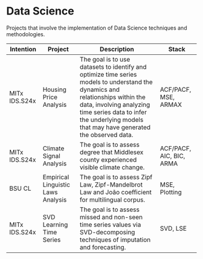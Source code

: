 # Data Science

Projects that involve the implementation of Data Science techniques and methodologies.
  
| Intention | Project | Description | Stack |
| --- | --- | --- | --- |
| MITx IDS.S24x | Housing Price Analysis | The goal is to use datasets to identify and optimize time series models to understand the dynamics and relationships within the data, involving analyzing time series data to infer the underlying models that may have generated the observed data. | ACF/PACF, MSE, ARMAX |
| MITx IDS.S24x | Climate Signal Analysis | The goal is to assess degree that Middlesex county experienced visible climate change. | ACF/PACF, AIC, BIC, ARMA |
| BSU CL | Empirical Linguistic Laws Analysis | The goal is to assess Zipf Law, Zipf-Mandelbrot Law and João coefficient for multilingual corpus. | MSE, Plotting |
| MITx IDS.S24x | SVD Learning Time Series | The goal is to assess missed and non-seen time series values via SVD-decomposing techniques of imputation and forecasting. | SVD, LSE |
